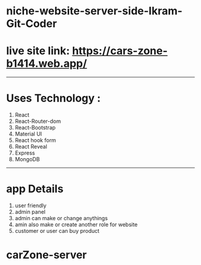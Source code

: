 # niche-website-server-side-Ikram-Git-Coder

# live site link: https://cars-zone-b1414.web.app/

--------------------------------------------------------

# Uses Technology : 
 1. React 
 2. React-Router-dom
 3. React-Bootstrap 
 4. Material UI
 5. React hook form
 6. React Reveal
 7. Express
 8. MongoDB
 
 -------------------------------------------------------


 # app Details

 1. user friendly
 2. admin panel
 3. admin can make or change anythings
 4. amin also make or create another role for website
 5. customer or user can buy product 
 # carZone-server
